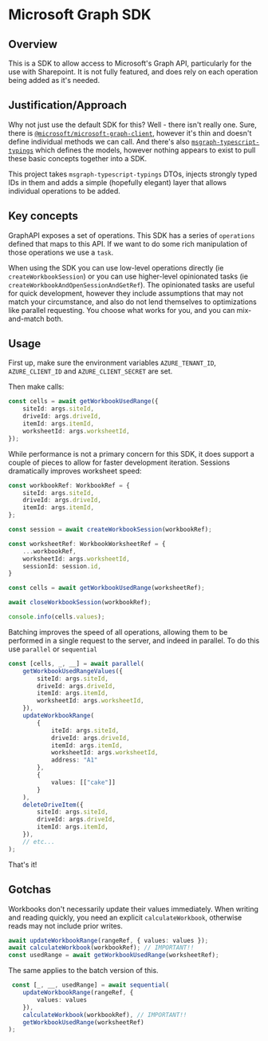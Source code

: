 # Microsoft Graph SDK
## Overview
This is a SDK to allow access to Microsoft's Graph API, particularly for the use with Sharepoint. It is not fully featured, and does rely on each operation being added as it's needed.

## Justification/Approach
Why not just use the default SDK for this? Well - there isn't really one. Sure, there is [`@microsoft/microsoft-graph-client`](https://www.npmjs.com/package/@microsoft/microsoft-graph-client), however it's thin and doesn't define 
individual methods we can call. And there's also [`msgraph-typescript-typings`](https://github.com/microsoftgraph/msgraph-typescript-typings) which defines 
the models, however nothing appears to exist to pull these basic concepts together into a SDK.

This project takes `msgraph-typescript-typings` DTOs, injects strongly typed IDs in them and adds a simple (hopefully elegant) layer that allows individual operations to be added.

## Key concepts
GraphAPI exposes a set of operations. This SDK has a series of `operations` defined that maps to this API. If we want to do some rich manipulation of those operations we use a `task`.

When using the SDK you can use low-level operations directly (ie `createWorkbookSession`) or you can use higher-level opinionated tasks (ie `createWorkbookAndOpenSessionAndGetRef`). The opinionated tasks are useful for quick development, however they include assumptions that may not match your circumstance, and also do not lend themselves to optimizations like parallel requesting. You choose what works for you, and you can mix-and-match both.

## Usage
First up, make sure the environment variables `AZURE_TENANT_ID`, `AZURE_CLIENT_ID` and `AZURE_CLIENT_SECRET` are set.

Then make calls:

```typescript
const cells = await getWorkbookUsedRange({
    siteId: args.siteId,
    driveId: args.driveId,
    itemId: args.itemId,
    worksheetId: args.worksheetId,
});
```

While performance is not a primary concern for this SDK, it does support a couple of pieces to allow for faster development iteration. Sessions dramatically improves worksheet speed:

```typescript
const workbookRef: WorkbookRef = {
    siteId: args.siteId,
    driveId: args.driveId,
    itemId: args.itemId,
};

const session = await createWorkbookSession(workbookRef);

const worksheetRef: WorkbookWorksheetRef = {
    ...workbookRef,
    worksheetId: args.worksheetId,
    sessionId: session.id,
}

const cells = await getWorkbookUsedRange(worksheetRef);

await closeWorkbookSession(workbookRef);

console.info(cells.values);
```

Batching improves the speed of all operations, allowing them to be performed in a single request to the server, and indeed in parallel. To do this use `parallel` or `sequential`

```typescript
const [cells, _, __] = await parallel(
    getWorkbookUsedRangeValues({
        siteId: args.siteId,
        driveId: args.driveId,
        itemId: args.itemId,
        worksheetId: args.worksheetId,
    }),
    updateWorkbookRange(
        {
            iteId: args.siteId,
            driveId: args.driveId,
            itemId: args.itemId,
            worksheetId: args.worksheetId,
            address: "A1"
        },
        {
            values: [["cake"]]
        }
    ),
    deleteDriveItem({
        siteId: args.siteId,
        driveId: args.driveId,
        itemId: args.itemId,
    }),
    // etc...
);
```

That's it!

## Gotchas
Workbooks don't necessarily update their values immediately. When writing and reading quickly, you need an explicit `calculateWorkbook`, otherwise reads may not include prior writes.

```typescript
await updateWorkbookRange(rangeRef, { values: values });
await calculateWorkbook(workbookRef); // IMPORTANT!!
const usedRange = await getWorkbookUsedRange(worksheetRef);
```

The same applies to the batch version of this.
```typescript
 const [_, __, usedRange] = await sequential(
    updateWorkbookRange(rangeRef, {
        values: values
    }),
    calculateWorkbook(workbookRef), // IMPORTANT!!
    getWorkbookUsedRange(worksheetRef)
);
```
